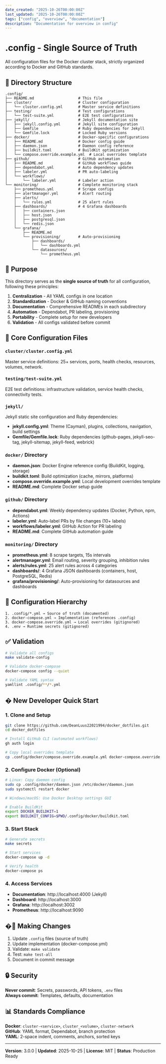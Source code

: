 ```yaml
---
date_created: "2025-10-26T00:00:00Z"
last_updated: "2025-10-26T00:00:00Z"
tags: ["config", "overview", "documentation"]
description: "Documentation for overview in config"
---
```

# .config - Single Source of Truth

All configuration files for the Docker cluster stack, strictly organized according to Docker and GitHub standards.

## 📁 Directory Structure

```
.config/
├── README.md                    # This file
├── cluster/                     # Cluster configuration
│   └── cluster.config.yml       # Master service definitions
├── testing/                     # Test configurations
│   └── test-suite.yml           # E2E test configurations
├── jekyll/                      # Jekyll documentation site
│   ├── jekyll.config.yml        # Jekyll site configuration
│   ├── Gemfile                  # Ruby dependencies for Jekyll
│   └── Gemfile.lock             # Locked Ruby versions
├── docker/                      # Docker-specific configurations
│   ├── README.md                # Docker config guide
│   ├── daemon.json              # Daemon config reference
│   ├── buildkit.toml            # BuildKit optimization
│   └── compose.override.example.yml  # Local overrides template
├── github/                      # GitHub automation
│   ├── README.md                # GitHub workflows guide
│   ├── dependabot.yml           # Auto dependency updates
│   ├── labeler.yml              # PR auto-labeling
│   └── workflows/
│       └── labeler.yml          # Labeler action
└── monitoring/                  # Complete monitoring stack
    ├── prometheus.yml           # Scrape configs
    ├── alertmanager.yml         # Alert routing
    ├── alerts/
    │   └── rules.yml            # 25 alert rules
    ├── dashboards/              # 4 Grafana dashboards
    │   ├── containers.json
    │   ├── host.json
    │   ├── postgresql.json
    │   └── redis.json
    └── grafana/
        ├── README.md
        └── provisioning/        # Auto-provisioning
            ├── dashboards/
            │   └── dashboards.yml
            └── datasources/
                └── prometheus.yml
```

## 🎯 Purpose

This directory serves as the **single source of truth** for all configuration, following these principles:

1. **Centralization** - All YAML configs in one location
2. **Standardization** - Docker & GitHub naming conventions
3. **Documentation** - Comprehensive READMEs in each subdirectory
4. **Automation** - Dependabot, PR labeling, provisioning
5. **Portability** - Complete setup for new developers
6. **Validation** - All configs validated before commit

## 📄 Core Configuration Files

### `cluster/cluster.config.yml`

Master service definitions: 25+ services, ports, health checks, resources, volumes, network.

### `testing/test-suite.yml`

E2E test definitions: infrastructure validation, service health checks, connectivity tests.

### `jekyll/`

Jekyll static site configuration and Ruby dependencies:
- **jekyll.config.yml**: Theme (Cayman), plugins, collections, navigation, build settings
- **Gemfile/Gemfile.lock**: Ruby dependencies (github-pages, jekyll-seo-tag, jekyll-sitemap, jekyll-feed, webrick)

### `docker/` Directory
- **daemon.json**: Docker Engine reference config (BuildKit, logging, storage)
- **buildkit.toml**: Build optimization (cache, mirrors, platforms)
- **compose.override.example.yml**: Local development overrides template
- **README.md**: Complete Docker setup guide

### `github/` Directory
- **dependabot.yml**: Weekly dependency updates (Docker, Python, npm, Actions)
- **labeler.yml**: Auto-label PRs by file changes (10+ labels)
- **workflows/labeler.yml**: GitHub Action for PR labeling
- **README.md**: Complete GitHub automation guide

### `monitoring/` Directory
- **prometheus.yml**: 8 scrape targets, 15s intervals
- **alertmanager.yml**: Email routing, severity grouping, inhibition rules
- **alerts/rules.yml**: 25 alert rules across 4 categories
- **dashboards/**: 4 Grafana JSON dashboards (containers, host, PostgreSQL, Redis)
- **grafana/provisioning/**: Auto-provisioning for datasources and dashboards

## 🔄 Configuration Hierarchy

```
1. .config/*.yml → Source of truth (documented)
2. docker-compose.yml → Implementation (references .config)
3. docker-compose.override.yml → Local overrides (gitignored)
4. .env → Runtime secrets (gitignored)
```

## ✅ Validation

```bash
# Validate all configs
make validate-config

# Validate docker-compose
docker-compose config --quiet

# Validate YAML syntax
yamllint .config/**/*.yml
```

## � New Developer Quick Start

### 1. Clone and Setup
```bash
git clone https://github.com/DeanLuus22021994/docker_dotfiles.git
cd docker_dotfiles

# Install GitHub CLI (automated workflows)
gh auth login

# Copy local overrides template
cp .config/docker/compose.override.example.yml docker-compose.override.yml
```

### 2. Configure Docker (Optional)
```bash
# Linux: Copy daemon config
sudo cp .config/docker/daemon.json /etc/docker/daemon.json
sudo systemctl restart docker

# Windows/macOS: Use Docker Desktop settings GUI

# Enable BuildKit
export DOCKER_BUILDKIT=1
export BUILDKIT_CONFIG=$PWD/.config/docker/buildkit.toml
```

### 3. Start Stack
```bash
# Generate secrets
make secrets

# Start services
docker-compose up -d

# Verify health
docker-compose ps
```

### 4. Access Services
- **Documentation**: http://localhost:4000 (Jekyll)
- **Dashboard**: http://localhost:3000
- **Grafana**: http://localhost:3002
- **Prometheus**: http://localhost:9090

## �📝 Making Changes

1. Update `.config` files (source of truth)
2. Update implementation (docker-compose.yml)
3. Validate: `make validate`
4. Test: `make test-all`
5. Document in commit message

## 🔒 Security

**Never commit**: Secrets, passwords, API tokens, `.env` files  
**Always commit**: Templates, defaults, documentation

## 📊 Standards Compliance

**Docker**: `cluster-<service>`, `cluster_<volume>`, `cluster-network`  
**GitHub**: YAML format, Dependabot, branch protection  
**YAML**: 2-space indent, comments, anchors, sorted keys

---

**Version**: 3.0.0 | **Updated**: 2025-10-25 | **License**: MIT | **Status**: Production Ready
